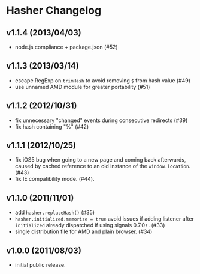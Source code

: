 Hasher Changelog
================

v1.1.4 (2013/04/03)
-------------------

 - node.js compliance + package.json (#52)


v1.1.3 (2013/03/14)
-------------------

 - escape RegExp on `trimHash` to avoid removing `$` from hash value (#49)
 - use unnamed AMD module for greater portability (#51)


v1.1.2 (2012/10/31)
-------------------

 - fix unnecessary "changed" events during consecutive redirects (#39)
 - fix hash containing "%" (#42)


v1.1.1 (2012/10/25)
-------------------

 - fix iOS5 bug when going to a new page and coming back afterwards, caused by
   cached reference to an old instance of the `window.location`. (#43)
 - fix IE compatibility mode. (#44).


v1.1.0 (2011/11/01)
-------------------

 - add `hasher.replaceHash()` (#35)
 - `hasher.initialized.memorize = true` avoid issues if adding listener after
   `initialized` already dispatched if using signals 0.7.0+. (#33)
 - single distribution file for AMD and plain browser. (#34)


v1.0.0 (2011/08/03)
-------------------

 - initial public release.

